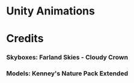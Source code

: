 # Unity Animations

# Credits
### Skyboxes: Farland Skies - Cloudy Crown
### Models: Kenney's Nature Pack Extended
